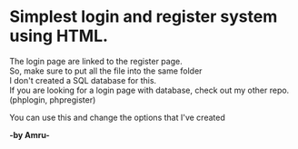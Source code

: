 <h1>Simplest login and register system using HTML.</h1>

The login page are linked to the register page.<br>
So, make sure to put all the file into the same folder<br>
I don't created a SQL database for this.<br>
If you are looking for a login page with database, check out my other repo. (phplogin, phpregister)

<p>You can use this and change the options that I've created</p>

<strong>-by Amru-</strong>
